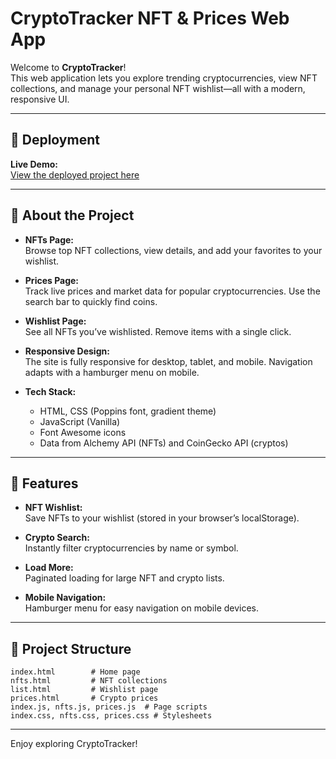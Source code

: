 # CryptoTracker NFT & Prices Web App

Welcome to **CryptoTracker**!  
This web application lets you explore trending cryptocurrencies, view NFT collections, and manage your personal NFT wishlist—all with a modern, responsive UI.

---

## 🚀 Deployment

**Live Demo:**  
[View the deployed project here](https://crypto-tracker-olive-eight.vercel.app/)

---

## 📖 About the Project

- **NFTs Page:**  
  Browse top NFT collections, view details, and add your favorites to your wishlist.

- **Prices Page:**  
  Track live prices and market data for popular cryptocurrencies. Use the search bar to quickly find coins.

- **Wishlist Page:**  
  See all NFTs you’ve wishlisted. Remove items with a single click.

- **Responsive Design:**  
  The site is fully responsive for desktop, tablet, and mobile. Navigation adapts with a hamburger menu on mobile.

- **Tech Stack:**  
  - HTML, CSS (Poppins font, gradient theme)
  - JavaScript (Vanilla)
  - Font Awesome icons
  - Data from Alchemy API (NFTs) and CoinGecko API (cryptos)

---

## 📝 Features

- **NFT Wishlist:**  
  Save NFTs to your wishlist (stored in your browser’s localStorage).

- **Crypto Search:**  
  Instantly filter cryptocurrencies by name or symbol.

- **Load More:**  
  Paginated loading for large NFT and crypto lists.

- **Mobile Navigation:**  
  Hamburger menu for easy navigation on mobile devices.

---

## 📂 Project Structure

```
index.html        # Home page
nfts.html         # NFT collections
list.html         # Wishlist page
prices.html       # Crypto prices
index.js, nfts.js, prices.js  # Page scripts
index.css, nfts.css, prices.css # Stylesheets
```

---

Enjoy exploring CryptoTracker!
